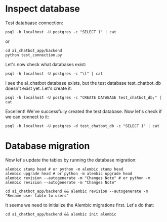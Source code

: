 # Inspect database
Test databaase connection:
```
psql -h localhost -U postgres -c "SELECT 1" | cat
```

or 
```
cd ai_chatbot_app/backend
python test_connection.py
```

Let's now check what databases exist:
```
psql -h localhost -U postgres -c "\l" | cat
```

I see the ai_chatbot database exists, but the test database test_chatbot_db doesn't exist yet. Let's create it:
```
psql -h localhost -U postgres -c "CREATE DATABASE test_chatbot_db;" | cat
```

Excellent! We've successfully created the test database. Now let's check if we can connect to it:
```
psql -h localhost -U postgres -d test_chatbot_db -c "SELECT 1" | cat
```


# Database migration
Now let's update the tables by running the database migration:
```
alembic stamp head # or python -m alembic stamp head
alembic upgrade head # or python -m alembic upgrade head
alembic revision --autogenerate -m "Changes Note" # or python -m alembic revision --autogenerate -m "Changes Note"
```
```
cd ai_chatbot_app/backend && alembic revision --autogenerate -m "Rename user table to users"
```
It seems we need to initialize the Alembic migrations first. Let's do that:
```
cd ai_chatbot_app/backend && alembic init alembic
```